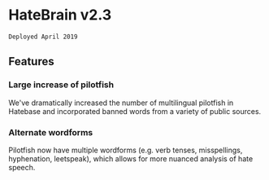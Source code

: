 # HateBrain v2.3

~~~
Deployed April 2019
~~~

## Features

### Large increase of pilotfish

We've dramatically increased the number of multilingual pilotfish in Hatebase and incorporated banned words from a variety of public sources.

### Alternate wordforms

Pilotfish now have multiple wordforms (e.g. verb tenses, misspellings, hyphenation, leetspeak), which allows for more nuanced analysis of hate speech.
